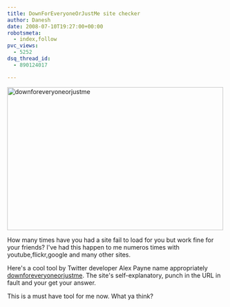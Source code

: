```yaml
---
title: DownForEveryoneOrJustMe site checker
author: Danesh
date: 2008-07-10T19:27:00+00:00
robotsmeta:
  - index,follow
pvc_views:
  - 5252
dsq_thread_id:
  - 890124017

---
```

[<img loading="lazy" class="alignnone size-medium wp-image-666" title="downforeveryoneorjustme" src="/wp-content/uploads/2008/07/downforeveryoneorjustme.png" alt="downforeveryoneorjustme" width="500" height="331" />][1]

How many times have you had a site fail to load for you but work fine for your friends? I've had this happen to me numeros times with youtube,flickr,google and many other sites.

Here's a cool tool by Twitter developer Alex Payne name appropriately [downforeveryoneorjustme][2]. The site's self-explanatory, punch in the URL in fault and your get your answer.

This is a must have tool for me now. What ya think?

 [1]: /wp-content/uploads/2008/07/downforeveryoneorjustme.png
 [2]: http://downforeveryoneorjustme.com/